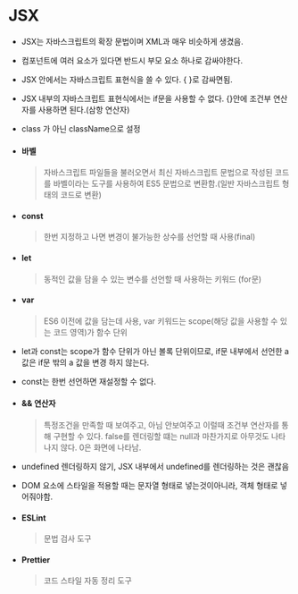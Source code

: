 # JSX

- JSX는 자바스크립트의 확장 문법이며 XML과 매우 비슷하게 생겼음.

- 컴포넌트에 여러 요소가 있다면 반드시 부모 요소 하나로 감싸야한다.

- JSX 안에서는 자바스크립트 표현식을 쓸 수 있다. { }로 감싸면됨.

- JSX 내부의 자바스크립트 표현식에서는 if문을 사용할 수 없다.  {}안에 조건부 연산자를 사용하면 된다.(삼항 연산자)

- class 가 아닌 className으로 설정

- #### 바벨

  > 자바스크립트 파일들을 불러오면서 최신 자바스크립트 문법으로 작성된 코드를 바벨이라는 도구를 사용하여 ES5 문법으로 변환함.(일반 자바스크립트 형태의 코드로 변환)

- #### const

  > 한번 지정하고 나면 변경이 불가능한 상수를 선언할 때 사용(final)

- #### let

  > 동적인 값을 담을 수 있는 변수를 선언할 때 사용하는 키워드 (for문)

- #### var

  > ES6 이전에 값을 담는데 사용, var 키워드는 scope(해당 값을 사용할 수 있는 코드 영역)가 함수 단위

- let과 const는 scope가 함수 단위가 아닌 볼록 단위이므로, if문 내부에서 선언한 a 값은 if문 밖의 a 값을 변경 하지 않는다.
- const는 한번 선언하면 재설정할 수 없다.

- #### && 연산자

  > 특정조건을 만족할 때 보여주고, 아님 안보여주고 이럴때 조건부 연산자를 통해 구현할 수 있다. false를 렌더링할 떄는 null과 마찬가지로 아무것도 나타나지 않다. 0은 화면에 나타남. 

- undefined 렌더링하지 않기, JSX 내부에서 undefined를 렌더링하는 것은 괜찮음

- DOM 요소에 스타일을 적용할 때는 문자열 형태로 넣는것이아니라, 객체 형태로 넣어줘야함.

- #### ESLint

  > 문법 검사 도구

- #### Prettier

  > 코드 스타일 자동 정리 도구
